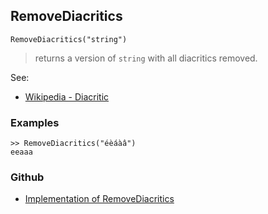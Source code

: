 ## RemoveDiacritics

```
RemoveDiacritics("string")
```

> returns a version of `string` with all diacritics removed.
 

See:
* [Wikipedia - Diacritic](https://en.wikipedia.org/wiki/Diacritic)
 

### Examples

```
>> RemoveDiacritics("éèáàâ")
eeaaa
```
### Github
* [Implementation of RemoveDiacritics](https://github.com/axkr/symja_android_library/blob/master/symja_android_library/matheclipse-core/src/main/java/org/matheclipse/core/builtin/StringFunctions.java#L757) 
